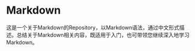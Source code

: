 Markdown
========

这是一个关于Markdown的Repository，以Markdown语法，通过中文形式描述。总结关于Markdown相关内容，既适用于入门，也可带领您继续深入地学习Markdown。
